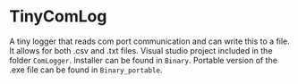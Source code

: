 TinyComLog
================

A tiny logger that reads com port communication and can write this to a file.
It allows for both .csv and .txt files.
Visual studio project included in the folder ``ComLogger``. Installer can be found in ``Binary``. Portable version of the .exe file can be found in ``Binary_portable``.
